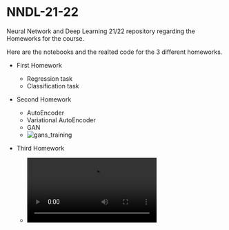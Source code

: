 # NNDL-21-22
Neural Network and Deep Learning 21/22 repository regarding the Homeworks for the course.


Here are the notebooks and the realted code for the 3 different homeworks.
  - First Homework
    - Regression task
    - Classification task

  - Second Homework
    - AutoEncoder
    - Variational AutoEncoder
    - GAN
    - ![gans_training](https://user-images.githubusercontent.com/78668728/144063880-d839a4fa-3c15-4daf-ae25-5f6300509f15.gif)
  
  - Third Homework
    - ![lunar_solved](https://github.com/ZiliottoFilippoDev/NNDL-21-22/blob/606ecd5e3ddbd9edc7b0fece151b9d23905a0d17/solved_lunar.mp4)
